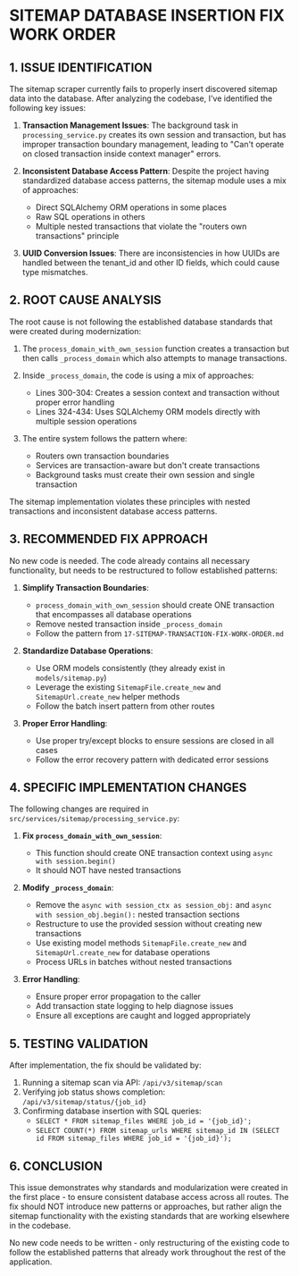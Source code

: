 # SITEMAP DATABASE INSERTION FIX WORK ORDER

## 1. ISSUE IDENTIFICATION

The sitemap scraper currently fails to properly insert discovered sitemap data into the database. After analyzing the codebase, I've identified the following key issues:

1. **Transaction Management Issues**: The background task in `processing_service.py` creates its own session and transaction, but has improper transaction boundary management, leading to "Can't operate on closed transaction inside context manager" errors.

2. **Inconsistent Database Access Pattern**: Despite the project having standardized database access patterns, the sitemap module uses a mix of approaches:
   - Direct SQLAlchemy ORM operations in some places
   - Raw SQL operations in others
   - Multiple nested transactions that violate the "routers own transactions" principle

3. **UUID Conversion Issues**: There are inconsistencies in how UUIDs are handled between the tenant_id and other ID fields, which could cause type mismatches.

## 2. ROOT CAUSE ANALYSIS

The root cause is not following the established database standards that were created during modernization:

1. The `process_domain_with_own_session` function creates a transaction but then calls `_process_domain` which also attempts to manage transactions.

2. Inside `_process_domain`, the code is using a mix of approaches:
   - Lines 300-304: Creates a session context and transaction without proper error handling
   - Lines 324-434: Uses SQLAlchemy ORM models directly with multiple session operations

3. The entire system follows the pattern where:
   - Routers own transaction boundaries
   - Services are transaction-aware but don't create transactions
   - Background tasks must create their own session and single transaction

The sitemap implementation violates these principles with nested transactions and inconsistent database access patterns.

## 3. RECOMMENDED FIX APPROACH

No new code is needed. The code already contains all necessary functionality, but needs to be restructured to follow established patterns:

1. **Simplify Transaction Boundaries**:
   - `process_domain_with_own_session` should create ONE transaction that encompasses all database operations
   - Remove nested transaction inside `_process_domain`
   - Follow the pattern from `17-SITEMAP-TRANSACTION-FIX-WORK-ORDER.md`

2. **Standardize Database Operations**:
   - Use ORM models consistently (they already exist in `models/sitemap.py`)
   - Leverage the existing `SitemapFile.create_new` and `SitemapUrl.create_new` helper methods
   - Follow the batch insert pattern from other routes

3. **Proper Error Handling**:
   - Use proper try/except blocks to ensure sessions are closed in all cases
   - Follow the error recovery pattern with dedicated error sessions

## 4. SPECIFIC IMPLEMENTATION CHANGES

The following changes are required in `src/services/sitemap/processing_service.py`:

1. **Fix `process_domain_with_own_session`**:
   - This function should create ONE transaction context using `async with session.begin()`
   - It should NOT have nested transactions

2. **Modify `_process_domain`**:
   - Remove the `async with session_ctx as session_obj:` and `async with session_obj.begin():` nested transaction sections
   - Restructure to use the provided session without creating new transactions
   - Use existing model methods `SitemapFile.create_new` and `SitemapUrl.create_new` for database operations
   - Process URLs in batches without nested transactions

3. **Error Handling**:
   - Ensure proper error propagation to the caller
   - Add transaction state logging to help diagnose issues
   - Ensure all exceptions are caught and logged appropriately

## 5. TESTING VALIDATION

After implementation, the fix should be validated by:

1. Running a sitemap scan via API: `/api/v3/sitemap/scan`
2. Verifying job status shows completion: `/api/v3/sitemap/status/{job_id}`
3. Confirming database insertion with SQL queries:
   - `SELECT * FROM sitemap_files WHERE job_id = '{job_id}';`
   - `SELECT COUNT(*) FROM sitemap_urls WHERE sitemap_id IN (SELECT id FROM sitemap_files WHERE job_id = '{job_id}');`

## 6. CONCLUSION

This issue demonstrates why standards and modularization were created in the first place - to ensure consistent database access across all routes. The fix should NOT introduce new patterns or approaches, but rather align the sitemap functionality with the existing standards that are working elsewhere in the codebase.

No new code needs to be written - only restructuring of the existing code to follow the established patterns that already work throughout the rest of the application.
